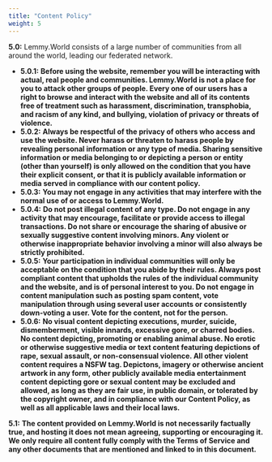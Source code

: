 ```yaml
---
title: "Content Policy"
weight: 5
---
```


**5.0:** Lemmy.World consists of a large number of communities from all around the world, leading our federated network.

- **5.0.1:** **Before using the website, remember you will be interacting with actual, real people and communities. Lemmy.World is not a place for you to attack other groups of people. Every one of our users has a right to browse and interact with the website and all of its contents free of treatment such as harassment, discrimination, transphobia, and racism of any kind, and bullying, violation of privacy or threats of violence.**
- **5.0.2:** **Always be respectful of the privacy of others who access and use the website. Never harass or threaten to harass people by revealing personal information or any type of media. Sharing sensitive information or media belonging to or depicting a person or entity (other than yourself) is only allowed on the condition that you have their explicit consent, or that it is publicly available information or media served in compliance with our content policy.**
- **5.0.3:**  **You may not engage in any activities that may interfere with the normal use of or access to Lemmy.World.**
- **5.0.4:** **Do not post illegal content of any type. Do not engage in any activity that may encourage, facilitate or provide access to illegal transactions. Do not share or encourage the sharing of abusive or sexually suggestive content involving minors. Any violent or otherwise inappropriate behavior involving a minor will also always be strictly prohibited.**
- **5.0.5:**  **Your participation in individual communities will only be acceptable on the condition that you abide by their rules. Always post compliant content that upholds the rules of the individual community and the website, and is of personal interest to you. Do not engage in content manipulation such as posting spam content, vote manipulation through using several user accounts or consistently down-voting a user. Vote for the content, not for the person.**
- **5.0.6:** **No visual content depicting executions, murder, suicide, dismemberment, visible innards, excessive gore, or charred bodies. No content depicting, promoting or enabling animal abuse. No erotic or otherwise suggestive media or text content featuring depictions of rape, sexual assault, or non-consensual violence. All other violent content requires a NSFW tag. Depictons, imagery or otherwise ancient artwork in any form, other publicly available media entertainment content depicting gore or sexual content may be excluded and allowed, as long as they are fair use, in public domain, or tolerated by the copyright owner, and in compliance with our Content Policy, as well as all applicable laws and their local laws.**

**5\.1:** **The content provided on Lemmy.World is not necessarily factually true, and hosting it does not mean agreeing, supporting or encouraging it. We only require all content fully comply with the Terms of Service and any other documents that are mentioned and linked to in this document.**
